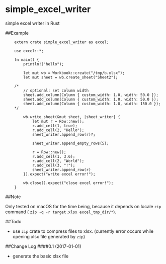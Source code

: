 # simple_excel_writer
simple excel writer in Rust

##Example

```rust,no_run
    extern crate simple_excel_writer as excel;
    
    use excel::*;
    
    fn main() {
        println!("hello");
    
        let mut wb = Workbook::create("/tmp/b.xlsx");
        let mut sheet = wb.create_sheet("Sheet2");
    
    /*
        // optional: set column width
        sheet.add_column(Column { custom_width: 1.0, width: 50.0 });
        sheet.add_column(Column { custom_width: 1.0, width: 50.0 });
        sheet.add_column(Column { custom_width: 1.0, width: 150.0 });
    */
    
        wb.write_sheet(&mut sheet, |sheet_writer| {
            let mut r = Row::new();
            r.add_cell(1, true);
            r.add_cell(2, "Hello");
            sheet_writer.append_row(r)?;
    
            sheet_writer.append_empty_rows(5);
    
            r = Row::new();
            r.add_cell(1, 3.6);
            r.add_cell(2, "World");
            r.add_cell(3, "!");
            sheet_writer.append_row(r)
        }).expect("write excel error!");
    
        wb.close().expect("close excel error!");
    }
```

##Note

Only tested on macOS for the time being, because it depends on locale `zip` command ( `zip -q -r target.xlsx excel_tmp_dir/*`).

##Todo

- use `zip` crate to compress files to xlsx. (currently error occurs while opening xlsx file generated by `zip`)

##Change Log
####0.1 (2017-01-01)
- generate the basic xlsx file